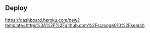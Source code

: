 
## Deploy


https://dashboard.heroku.com/new?template=https%3A%2F%2Fgithub.com%2Fscrooge010%2Fsearch
